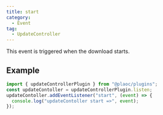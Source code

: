 ```yaml
---
title: start
category:
  - Event
tag:
  - UpdateController
---
```


This event is triggered when the download starts.

## Example

```ts
import { updateControllerPlugin } from "@plaoc/plugins";
const updateContoller = updateControllerPlugin.listen;
updateContoller.addEventListener("start", (event) => {
  console.log("updateContoller start =>", event);
});
```
